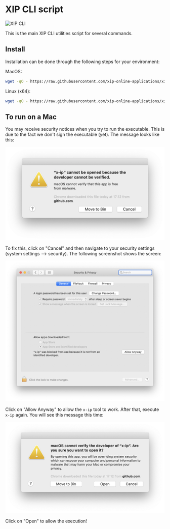 # XIP CLI script

![XIP CLI](https://github.com/xip-online-applications/xip-cli/workflows/XIP%20CLI/badge.svg)

This is the main XIP CLI utilities script for several commands.

## Install

Installation can be done through the following steps for your environment:

MacOS:

```bash
wget -qO - https://raw.githubusercontent.com/xip-online-applications/xip-cli/master/install/macos.sh | bash
```

Linux (x64):

```bash
wget -qO - https://raw.githubusercontent.com/xip-online-applications/xip-cli/master/install/linux.sh | bash
```

## To run on a Mac

You may receive security notices when you try to run the executable. This is due
to the fact we don't sign the executable (yet). The message looks like this:

![unverified](./docs/developer_unverified.png)

To fix this, click on "Cancel" and then navigate to your security settings 
(system settings --> security). The following screenshot shows the screen:

![settings](./docs/security_settings.png)

Click on "Allow Anyway" to allow the `x-ip` tool to work. After that, execute
`x-ip` again. You will see this message this time:

![unverified2](./docs/developer_unverified_2.png)

Click on "Open" to allow the execution!
